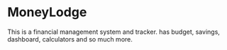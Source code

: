 # MoneyLodge
This is a financial management system and tracker. has budget, savings, dashboard, calculators and so much more.
